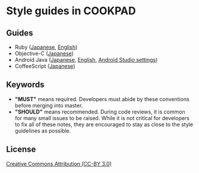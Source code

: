 # Style guides in COOKPAD

## Guides

- Ruby ([Japanese](ruby.ja.md), [English](ruby.en.md))
- Objective-C ([Japanese](objective-c.ja.md))
- Android Java ([Japanese](java.ja.md), [English](java.en.md), [Android Studio settings](https://github.com/cookpad/android-code-style))
- CoffeeScript ([Japanese](coffeescript.ja.md))

## Keywords

- __"MUST"__ means required. Developers must abide by these conventions before merging into master.
- __"SHOULD"__ means recommended. During code reviews, it is common for many small issues to be raised. While it is not critical for developers to fix all of these notes, they are encouraged to stay as close to the style guidelines as possible.

## License

[Creative Commons Attribution (CC-BY 3.0)](http://creativecommons.org/licenses/by/3.0/)
